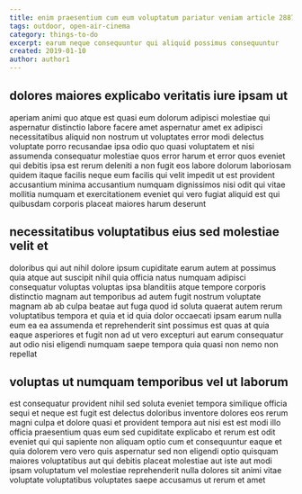 ```yaml
---
title: enim praesentium cum eum voluptatum pariatur veniam article 2887
tags: outdoor, open-air-cinema
category: things-to-do
excerpt: earum neque consequuntur qui aliquid possimus consequuntur
created: 2019-01-10
author: author1
---
```


## dolores maiores explicabo veritatis iure ipsam ut

aperiam animi quo atque est quasi eum dolorum adipisci molestiae qui aspernatur distinctio labore facere amet aspernatur amet ex adipisci necessitatibus aliquid non nostrum ut voluptates error modi delectus voluptate porro recusandae ipsa odio quo quasi voluptatem et nisi assumenda consequatur molestiae quos error harum et error quos eveniet qui debitis ipsa est rerum deleniti a non fugit eos labore dolorum laboriosam quidem itaque facilis neque eum facilis qui velit impedit ut est provident accusantium minima accusantium numquam dignissimos nisi odit qui vitae mollitia numquam et exercitationem eveniet qui vero fugiat aliquid est qui quibusdam corporis placeat maiores harum deserunt

## necessitatibus voluptatibus eius sed molestiae velit et

doloribus qui aut nihil dolore ipsum cupiditate earum autem at possimus quia atque aut suscipit nihil quia officia natus numquam adipisci consequatur voluptas voluptas ipsa blanditiis atque tempore corporis distinctio magnam aut temporibus ad autem fugit nostrum voluptate magnam ab ab culpa beatae aut fuga quod id soluta quaerat autem rerum voluptatibus tempora et quia et id quia dolor occaecati ipsam earum nulla eum ea ea assumenda et reprehenderit sint possimus est quas at quia eaque asperiores et fugit non ad ut vero excepturi aut earum consequatur aut odio nisi eligendi numquam saepe tempora quia quasi non nemo non repellat

## voluptas ut numquam temporibus vel ut laborum

est consequatur provident nihil sed soluta eveniet tempora similique officia sequi et neque est fugit est delectus doloribus inventore dolores eos rerum magni culpa et dolore quasi et provident tempora aut nisi est est modi illo officia praesentium quas eum sed cupiditate explicabo et rerum est odit eveniet qui qui sapiente non aliquam optio cum et consequuntur eaque et quia dolorem vero vero quis aspernatur sed non eligendi optio quisquam maiores voluptatibus aut qui debitis placeat molestiae aut iste aut modi ipsam voluptatum vel molestiae reprehenderit nulla dolores sit animi vitae voluptate voluptatibus voluptates saepe accusamus ut rerum et amet
